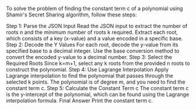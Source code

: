 To solve the problem of finding the constant term c of a polynomial using Shamir's Secret Sharing algorithm, follow these steps:

Step 1: Parse the JSON Input
Read the JSON input to extract the number of roots n and the minimum number of roots k required.
Extract each root, which consists of a key (x-value) and a value encoded in a specific base.
Step 2: Decode the Y Values
For each root, decode the y-value from its specified base to a decimal integer.
Use the base conversion method to convert the encoded y-value to a decimal number.
Step 3: Select the Required Roots
Since k=m+1, select any k roots from the provided n roots to construct the polynomial.
Step 4: Use Lagrange Interpolation
Apply Lagrange interpolation to find the polynomial that passes through the selected k points.
The polynomial is of degree m, and you need to find the constant term c.
Step 5: Calculate the Constant Term c
The constant term c is the y-intercept of the polynomial, which can be found using the Lagrange interpolation formula.
Final Answer
Print the constant term c.
